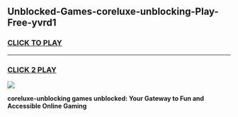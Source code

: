 
## Unblocked-Games-coreluxe-unblocking-Play-Free-yvrd1
<h3>
<a href="https://premium76.site?title=coreluxe-unblocking&ref=18A1">CLICK TO PLAY</a></h3>
<hr>

<h3>
<a href="https://premium76.site?title=coreluxe-unblocking&ref=18A1">CLICK 2 PLAY</a>
  
</h3>

<a href="https://premium76.site?title=coreluxe-unblocking&ref=18A1"><img src="https://clearcache.store/games.png"></a>


**coreluxe-unblocking games unblocked: Your Gateway to Fun and Accessible Online Gaming**
